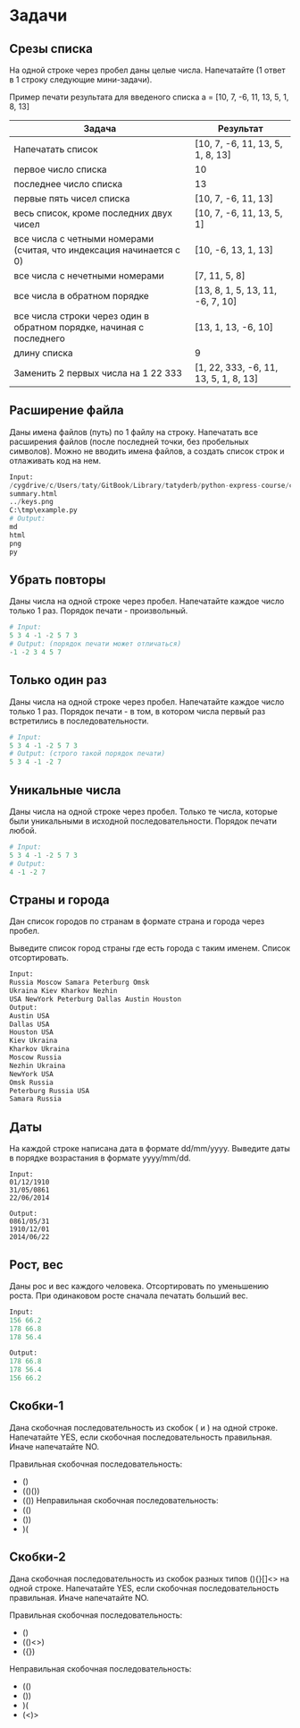 # Задачи

## Срезы списка

На одной строке через пробел даны целые числа. Напечатайте (1 ответ в 1 строку следующие мини-задачи).

Пример печати результата для введеного списка a = \[10, 7, -6, 11, 13, 5, 1, 8, 13\]

| Задача | Результат |
|---|---|
| Напечатать список | \[10, 7, -6, 11, 13, 5, 1, 8, 13\] |
| первое число списка | 10 |
| последнее число списка | 13 |
| первые пять чисел списка | \[10, 7, -6, 11, 13\]|
| весь список, кроме последних двух чисел |  \[10, 7, -6, 11, 13, 5, 1\] |
| все числа с четными номерами (считая, что индексация начинается с 0) |  \[10, -6, 13, 1, 13\] |
| все числа с нечетными номерами |  \[7, 11, 5, 8\] |
| все числа в обратном порядке | \[13, 8, 1, 5, 13, 11, -6, 7, 10\]|
| все числа строки через один в обратном порядке, начиная с последнего | \[13, 1, 13,  -6, 10\] |
| длину списка | 9 |
| Заменить 2 первых числа на 1 22 333 | \[1, 22, 333, -6, 11, 13, 5, 1, 8, 13\]|

## Расширение файла

Даны имена файлов (путь) по 1 файлу на строку. Напечатать все расширения файлов (после последней точки, без пробельных символов). Можно не вводить имена файлов, а создать список строк и отлаживать код на нем.
```python
Input:
/cygdrive/c/Users/taty/GitBook/Library/tatyderb/python-express-course/chapter_seq/README.md
summary.html
../keys.png
C:\tmp\example.py
# Output:
md
html
png
py
```

## Убрать повторы

Даны числа на одной строке через пробел. Напечатайте каждое число только 1 раз. Порядок печати - произвольный.
```python
# Input:
5 3 4 -1 -2 5 7 3
# Output: (порядок печати может отличаться)
-1 -2 3 4 5 7
```

## Только один раз

Даны числа на одной строке через пробел. Напечатайте каждое число только 1 раз. Порядок печати - в том, в котором числа первый раз встретились в последовательности.
```python
# Input:
5 3 4 -1 -2 5 7 3
# Output: (строго такой порядок печати)
5 3 4 -1 -2 7
```

## Уникальные числа

Даны числа на одной строке через пробел. Только те числа, которые были уникальными в исходной последовательности. Порядок печати любой.

```python
# Input:
5 3 4 -1 -2 5 7 3
# Output:
4 -1 -2 7
```
## Страны и города

Дан список городов по странам в формате страна и города через пробел.

Выведите список город страны где есть города с таким именем. Список отсортировать.

```python
Input:
Russia Moscow Samara Peterburg Omsk
Ukraina Kiev Kharkov Nezhin
USA NewYork Peterburg Dallas Austin Houston
Output:
Austin USA
Dallas USA
Houston USA
Kiev Ukraina
Kharkov Ukraina
Moscow Russia
Nezhin Ukraina
NewYork USA
Omsk Russia
Peterburg Russia USA
Samara Russia
```

## Даты

На каждой строке написана дата в формате dd/mm/yyyy. Выведите даты в порядке возрастания в формате yyyy/mm/dd.

```
Input:
01/12/1910
31/05/0861
22/06/2014

Output:
0861/05/31
1910/12/01
2014/06/22
```

## Рост, вес

Даны рос и вес каждого человека. Отсортировать по уменьшению роста. При одинаковом росте сначала печатать больший вес.
```python
Input:
156 66.2
178 66.8
178 56.4

Output:
178 66.8
178 56.4
156 66.2
```

## Скобки-1

Дана скобочная последовательность из скобок ( и ) на одной строке. Напечатайте YES, если скобочная последовательность правильная. Иначе напечатайте NO.

Правильная скобочная последовательность:
* ()
* (()())
* (())
Неправильная скобочная последовательность:
* (()
* ())
* )(

## Скобки-2
Дана скобочная последовательность из скобок разных типов (){}\[\]<> на одной строке. Напечатайте YES, если скобочная последовательность правильная. Иначе напечатайте NO.

Правильная скобочная последовательность:
* ()
* (()<>)
* ({})

Неправильная скобочная последовательность:
* (()
* ())
* )(
* (<)>
